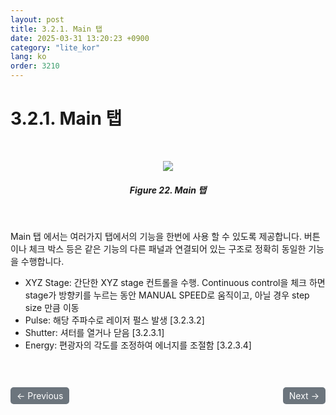 ```yaml
---
layout: post
title: 3.2.1. Main 탭
date: 2025-03-31 13:20:23 +0900
category: "lite_kor"
lang: ko
order: 3210
---
```


# 3.2.1. Main 탭

<br/> <!-- 한줄 띄기 -->

<!-- 중앙 정렬 이미지 -->
<p align="center"> 
  <img src="/assets/Chapter-3/Main 탭.png">
</p>

<!-- 이미지 설명 -->
<div align="center"> 
<h5>Figure 22. Main 탭</h5>
</div>

<br/> <!-- 한줄 띄기 -->

Main 탭 에서는 여러가지 탭에서의 기능을 한번에 사용 할 수 있도록 제공합니다. 버튼이나 체크 박스 등은 같은 기능의 다른 패널과 연결되어 있는 구조로 정확히 동일한 기능을 수행합니다. 
-	XYZ Stage: 간단한 XYZ stage 컨트롤을 수행. Continuous control을 체크 하면 stage가 방향키를 누르는 동안 MANUAL SPEED로 움직이고, 아닐 경우 step size 만큼 이동
-	Pulse: 해당 주파수로 레이저 펄스 발생 [3.2.3.2]
-	Shutter: 셔터를 열거나 닫음 [3.2.3.1]
-	Energy: 편광자의 각도를 조정하여 에너지를 조절함 [3.2.3.4]



<!-- 이전/다음 페이지 버튼 -->
<br/>
<br/>
<div style="display: flex; justify-content: space-between; align-items: center; margin-top: 10;">
  <!-- 이전 페이지 버튼 -->
  <a href="/manuals/manuals_lite_kor/Chapter 3/Chapter 3-2/" class="btn btn-primary" style="display: inline-block; padding: 5px 10px; background-color: #6c757d; color: white; text-decoration: none; border-radius: 5px;">
    ← Previous
  </a>

  <!-- 다음 페이지 버튼 -->
  <a href="/manuals/manuals_lite_kor/Chapter 3/Chapter 3-2-2/" class="btn btn-primary" style="display: inline-block; padding: 5px 10px; background-color: #6c757d; color: white; text-decoration: none; border-radius: 5px;">
    Next →
  </a>
</div>